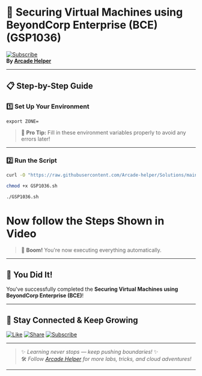 
# 🚀 Securing Virtual Machines using BeyondCorp Enterprise (BCE) (GSP1036)  
[![Subscribe](https://img.shields.io/badge/Subscribe-YouTube-red?style=for-the-badge&logo=youtube)](https://www.youtube.com/@ArcadeHelper1418)  
**By [Arcade Helper](https://www.youtube.com/@ArcadeHelper1418)**

---

## 📋 Step-by-Step Guide

### 1️⃣ Set Up Your Environment
```
export ZONE=
```
> 🧠 **Pro Tip:** Fill in these environment variables properly to avoid any errors later!

---

### 2️⃣ Run the Script
```bash
curl -O "https://raw.githubusercontent.com/Arcade-helper/Solutions/main/Securing%20Virtual%20Machines%20using%20BeyondCorp%20Enterprise%20(BCE)/GSP1036.sh"

chmod +x GSP1036.sh

./GSP1036.sh
```
# Now follow the Steps Shown in Video
> 🚀 **Boom!** You're now executing everything automatically.

---

## 🎉 You Did It!  
You've successfully completed the **Securing Virtual Machines using BeyondCorp Enterprise (BCE)**!

---

## 🌟 Stay Connected & Keep Growing

[![Like](https://img.shields.io/badge/Like-❤️-pink?style=for-the-badge)](https://www.youtube.com/@ArcadeHelper1418) 
[![Share](https://img.shields.io/badge/Share-🔁-blue?style=for-the-badge)](https://www.youtube.com/@ArcadeHelper1418) 
[![Subscribe](https://img.shields.io/badge/Subscribe-🔔-red?style=for-the-badge)](https://www.youtube.com/@ArcadeHelper1418)

---

> ✨ *Learning never stops — keep pushing boundaries!* ✨  
> 🛠️ *Follow [Arcade Helper](https://www.youtube.com/@ArcadeHelper1418) for more labs, tricks, and cloud adventures!*

---
